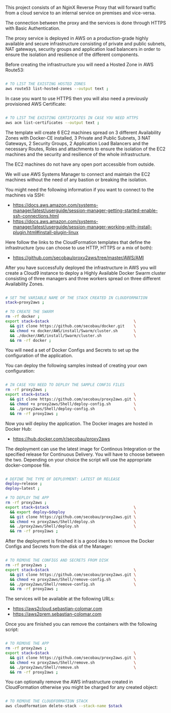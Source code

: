 This project consists of an NginX Reverse Proxy that will forward traffic from a cloud service to an internal service on premises and vice-versa.

The connection between the proxy and the services is done through HTTPS with Basic Authentication.

The proxy service is deployed in AWS on a production-grade highly available and secure infrastructure consisting of private and public subnets, NAT gateways, security groups and application load balancers in order to ensure the isolation and resilience of the different components.

Before creating the infrastructure you will need a Hosted Zone in AWS Route53:

```bash

# TO LIST THE EXISTING HOSTED ZONES
aws route53 list-hosted-zones --output text ;


```

In case you want to use HTTPS then you will also need a previously provisioned AWS Certificate:

```bash

# TO LIST THE EXISTING CERTIFICATES IN CASE YOU NEED HTTPS
aws acm list-certificates --output text ;


```

The template will create 6 EC2 machines spread on 3 different Availability Zones with Docker-CE installed, 3 Private and Public Subnets, 3 NAT Gateways, 2 Security Groups, 2 Application Load Balancers and the necessary Routes, Roles and attachments to ensure the isolation of the EC2 machines and the security and resilience of the whole infrastructure.

The EC2 machines do not have any open port accessible from outside.

We will use AWS Systems Manager to connect and maintain the EC2 machines without the need of any bastion or breaking the isolation.

You might need the following information if you want to connect to the machines via SSH:
* https://docs.aws.amazon.com/systems-manager/latest/userguide/session-manager-getting-started-enable-ssh-connections.html
* https://docs.aws.amazon.com/systems-manager/latest/userguide/session-manager-working-with-install-plugin.html#install-plugin-linux

Here follow the links to the CloudFormation templates that define the infrastructure (you can choose to use HTTP, HTTPS or a mix of both):
* https://github.com/secobau/proxy2aws/tree/master/AWS/AMI

After you have successfully deployed the infrastructure in AWS you will create a Cloud9 instance to deploy a Highly Available Docker Swarm cluster consisting of three managers and three workers spread on three different Availability Zones. 

```BASH

# SET THE VARIABLE NAME OF THE STACK CREATED IN CLOUDFORMATION
stack=proxy2aws ;

# TO CREATE THE SWARM
rm -rf docker ;
export stack=$stack                                     \
  && git clone https://github.com/secobau/docker.git    \
  && chmod +x docker/AWS/install/Swarm/cluster.sh       \
  && ./docker/AWS/install/Swarm/cluster.sh              \
  && rm -rf docker ;


```

You will need a set of Docker Configs and Secrets to set up the configuration of the application. 

You can deploy the following samples instead of creating your own configuration:

```BASH

# IN CASE YOU NEED TO DEPLOY THE SAMPLE CONFIG FILES
rm -rf proxy2aws ;
export stack=$stack                                     \
  && git clone https://github.com/secobau/proxy2aws.git \
  && chmod +x proxy2aws/Shell/deploy-config.sh          \
  && ./proxy2aws/Shell/deploy-config.sh                 \
  && rm -rf proxy2aws ;


```

Now you will deploy the application. The Docker images are hosted in Docker Hub:
* https://hub.docker.com/r/secobau/proxy2aws

The deployment can use the latest image for Continous Integration or the specified release for Continuous Delivery. You will have to choose between the two. Depending on your choice the script will use the appropriate docker-compose file.

```BASH

# DEFINE THE TYPE OF DEPLOYMENT: LATEST OR RELEASE
deploy=release ;
deploy=latest ;

# TO DEPLOY THE APP
rm -rf proxy2aws ;
export stack=$stack                                     \
  && export deploy=$deploy                              \
  && git clone https://github.com/secobau/proxy2aws.git \
  && chmod +x proxy2aws/Shell/deploy.sh                 \
  && ./proxy2aws/Shell/deploy.sh                        \
  && rm -rf proxy2aws ;


```

After the deployment is finished it is a good idea to remove the Docker Configs and Secrets from the disk of the Manager:

```BASH

# TO REMOVE THE CONFIGS AND SECRETS FROM DISK
rm -rf proxy2aws ;
export stack=$stack                                     \
  && git clone https://github.com/secobau/proxy2aws.git \
  && chmod +x proxy2aws/Shell/remove-config.sh          \
  && ./proxy2aws/Shell/remove-config.sh                 \
  && rm -rf proxy2aws ;


```

The services will be available at the following URLs:
* https://aws2cloud.sebastian-colomar.com
* https://aws2prem.sebastian-colomar.com

Once you are finished you can remove the containers with the following script:

```BASH

# TO REMOVE THE APP
rm -rf proxy2aws ;
export stack=$stack                                     \
  && git clone https://github.com/secobau/proxy2aws.git \
  && chmod +x proxy2aws/Shell/remove.sh                 \
  && ./proxy2aws/Shell/remove.sh                        \
  && rm -rf proxy2aws ;


```

You can optionally remove the AWS infrastructure created in CloudFormation otherwise you might be charged for any created object:

```BASH

# TO REMOVE THE CLOUDFORMATION STACK
aws cloudformation delete-stack --stack-name $stack 


```


